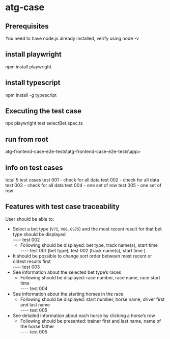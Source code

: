 # atg-case
## Prerequisites

You need to have node.js already installed, verify using node -v

## install playwright
npm install playwright

## install typescript
npm install -g typescript

## Executing the test case
npx playwright test selectBet.spec.ts

## run from root
atg-frontend-case-e2e-tests\atg-frontend-case-e2e-tests\app>

## info on test cases
total 5 test cases
test 001 - check for all data
test 002 - check for all data
test 003 - check for all data
test 004 - one set of row
test 005 - one set of row

## Features with test case traceability
User should be able to:
*  Select a bet type (`V75`, `V86`, `GS75`) and the most recent result for that bet type should be displayed  
---- test 002
    *  Following should be displayed: bet type, track name(s), start time  
    ---- test 001 (bet type), test 002 (track name(s), start time )
*  It should be possible to change sort order between most recent or oldest results first  
    ---- test 003
*  See information about the selected bet type’s races
    *  Following should be displayed: race number, race name, race start time  
    ---- test 004
*  See information about the starting horses in the race
    *  Following should be displayed: start number, horse name, driver first and last name  
    ---- test 005
*  See detailed information about each horse by clicking a horse’s row
    *  Following should be presented: trainer first and last name, name of the horse father  
    ---- test 005
